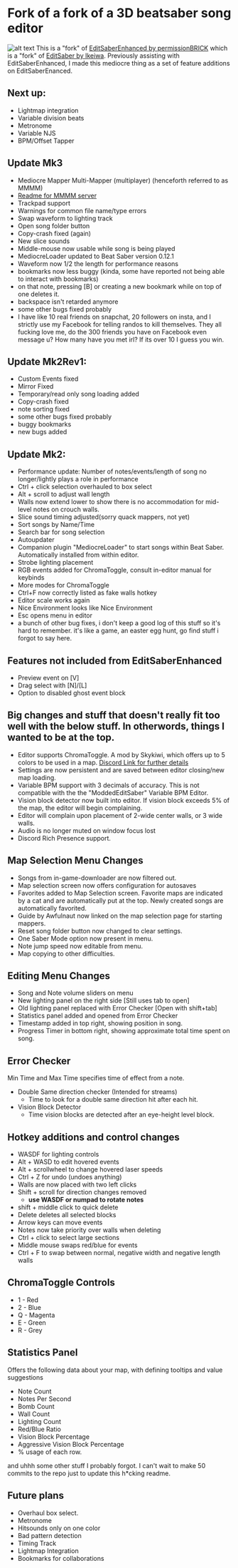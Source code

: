 # Fork of a fork of a 3D beatsaber song editor
![alt text](https://i.imgur.com/zimA0I6.png)
This is a "fork" of [EditSaberEnhanced by permissionBRICK](https://github.com/permissionBRICK/EditSaberEnhanced) which is a "fork" of  [EditSaber by Ikeiwa](https://github.com/Ikeiwa/EditSaber). Previously assisting with EditSaberEnhanced, I made this mediocre thing as a set of feature additions on EditSaberEnanced.

## Next up:
 * Lightmap integration
 * Variable division beats
 * Metronome
 * Variable NJS
 * BPM/Offset Tapper

## Update Mk3
 * Mediocre Mapper Multi-Mapper (multiplayer) (henceforth referred to as MMMM) 
 * [Readme for MMMM server](https://github.com/squeaksies/MediocreMapper/blob/master/ServerReadme.md)
 * Trackpad support
 * Warnings for common file name/type errors
 * Swap waveform to lighting track
 * Open song folder button
 * Copy-crash fixed (again)
 * New slice sounds
 * Middle-mouse now usable while song is being played
 * MediocreLoader updated to Beat Saber version 0.12.1
 * Waveform now 1/2 the length for performance reasons
 * bookmarks now less buggy (kinda, some have reported not being able to interact with bookmarks)
 * on that note, pressing [B] or creating a new bookmark while on top of one deletes it.
 * backspace isn't retarded anymore
 * some other bugs fixed probably
 * I have like 10 real friends on snapchat, 20 followers on insta, and I strictly use my Facebook for telling randos to kill themselves. They all fucking love me, do the 300 friends you have on Facebook even message u? How many have you met irl? If its over 10 I guess you win.

## Update Mk2Rev1:
 * Custom Events fixed
 * Mirror Fixed
 * Temporary/read only song loading added
 * Copy-crash fixed
 * note sorting fixed
 * some other bugs fixed probably
 * buggy bookmarks
 * new bugs added

## Update Mk2:
 * Performance update: Number of notes/events/length of song no longer/lightly plays a role in performance
 * Ctrl + click selection overhauled to box select
 * Alt + scroll to adjust wall length
 * Walls now extend lower to show there is no accommodation for mid-level notes on crouch walls.
 * Slice sound timing adjusted(sorry quack mappers, not yet)
 * Sort songs by Name/Time
 * Search bar for song selection
 * Autoupdater
 * Companion plugin "MediocreLoader" to start songs within Beat Saber. Automatically installed from within editor. 
 * Strobe lighting placement
 * RGB events added for ChromaToggle, consult in-editor manual for keybinds
 * More modes for ChromaToggle
 * Ctrl+F now correctly listed as fake walls hotkey
 * Editor scale works again
 * Nice Environment looks like Nice Environment
 * Esc opens menu in editor
 * a bunch of other bug fixes, i don't keep a good log of this stuff so it's hard to remember. it's like a game, an easter egg hunt, go find stuff i forgot to say here.

## Features not included from EditSaberEnhanced
 * Preview event on \[V]
 * Drag select with \[N]/\[L]
 * Option to disabled ghost event block
 
## Big changes and stuff that doesn't really fit too well with the below stuff. In otherwords, things I wanted to be at the top.
 * Editor supports ChromaToggle. A mod by Skykiwi, which offers up to 5 colors to be used in a map. [Discord Link for further details](https://discord.gg/xwrWzfj)
 * Settings are now persistent and are saved between editor closing/new map loading.
 * Variable BPM support with 3 decimals of accuracy. This is not compatible with the the "ModdedEditSaber" Variable BPM Editor.
 * Vision block detector now built into editor. If vision block exceeds 5% of the map, the editor will begin complaining.
 * Editor will complain upon placement of 2-wide center walls, or 3 wide walls.
 * Audio is no longer muted on window focus lost
 * Discord Rich Presence support.

## Map Selection Menu Changes
 * Songs from in-game-downloader are now filtered out.
 * Map selection screen now offers configuration for autosaves
 * Favorites added to Map Selection screen. Favorite maps are indicated by a cat and are automatically put at the top. Newly created songs are automatically favorited.
 * Guide by Awfulnaut now linked on the map selection page for starting mappers.
 * Reset song folder button now changed to clear settings.
 * One Saber Mode option now present in menu.
 * Note jump speed now editable from menu.
 * Map copying to other difficulties.
 
## Editing Menu Changes
 * Song and Note volume sliders on menu
 * New lighting panel on the right side \[Still uses tab to open]
 * Old lighting panel replaced with Error Checker \[Open with shift+tab]
 * Statistics panel added and opened from Error Checker
 * Timestamp added in top right, showing position in song.
 * Progress Timer in bottom right, showing approximate total time spent on song.
 
## Error Checker
Min Time and Max Time specifies time of effect from a note.
 * Double Same direction checker (Intended for streams)
 	* Time to look for a double same direction hit after each hit.
 * Vision Block Detector
 	* Time vision blocks are detected after an eye-height level block.

 
## Hotkey additions and control changes
 * WASDF for lighting controls
 * Alt + WASD to edit hovered events
 * Alt + scrollwheel to change hovered laser speeds
 * Ctrl + Z for undo (undoes anything)
 * Walls are now placed with two left clicks
 * Shift + scroll for direction changes removed
    * **use WASDF or numpad to rotate notes**
 * shift + middle click to quick delete
 * Delete deletes all selected blocks
 * Arrow keys can move events
 * Notes now take priority over walls when deleting
 * Ctrl + click to select large sections
 * Middle mouse swaps red/blue for events
 * Ctrl + F to swap between normal, negative width and negative length walls

## ChromaToggle Controls
 * 1 - Red
 * 2 - Blue
 * Q - Magenta
 * E - Green
 * R - Grey

## Statistics Panel
 Offers the following data about your map, with defining tooltips and value suggestions
 * Note Count
 * Notes Per Second
 * Bomb Count
 * Wall Count
 * Lighting Count
 * Red/Blue Ratio
 * Vision Block Percentage
 * Aggressive Vision Block Percentage
 * % usage of each row.
 
 and uhhh some other stuff I probably forgot. I can't wait to make 50 commits to the repo just to update this h\*cking readme.

## Future plans
* Overhaul box select.
* Metronome
* Hitsounds only on one color
* Bad pattern detection
* Timing Track
* Lightmap Integration
* Bookmarks for collaborations 
